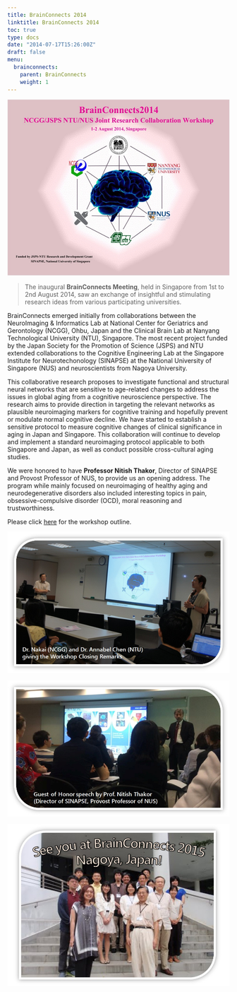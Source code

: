 ```yaml
---
title: BrainConnects 2014
linktitle: BrainConnects 2014
toc: true
type: docs
date: "2014-07-17T15:26:00Z"
draft: false
menu:
  brainconnects:
    parent: BrainConnects
    weight: 1
---
```


![background](/events/brainconnects/2014_background.jpg)

> The inaugural **BrainConnects Meeting**, held in Singapore from 1st to 2nd August 2014, saw an exchange of insightful and stimulating research ideas from various participating universities.

BrainConnects emerged initially from collaborations between the NeuroImaging & Informatics Lab at National Center for Geriatrics and Gerontology (NCGG), Ohbu, Japan and the Clinical Brain Lab at Nanyang Technological University (NTU), Singapore. The most recent project funded by the Japan Society for the Promotion of Science (JSPS) and NTU extended collaborations to the Cognitive Engineering Lab at the Singapore Institute for Neurotechonology (SINAPSE) at the National University of Singapore (NUS) and neuroscientists from Nagoya University.

This collaborative research proposes to investigate functional and structural neural networks that are sensitive to age-related changes to address the issues in global aging from a cognitive neuroscience perspective. The research aims to provide direction in targeting the relevant networks as plausible neuroimaging markers for cognitive training and hopefully prevent or modulate normal cognitive decline. We have started to establish a sensitive protocol to measure cognitive changes of clinical significance in aging in Japan and Singapore. This collaboration will continue to develop and implement a standard neuroimaging protocol applicable to both Singapore and Japan, as well as conduct possible cross-cultural aging studies.

We were honored to have **Professor Nitish Thakor**, Director of SINAPSE and Provost Professor of NUS, to provide us an opening address. The program while mainly focused on neuroimaging of healthy aging and neurodegenerative disorders also included interesting topics in pain, obsessive-compulsive disorder (OCD), moral reasoning and trustworthiness.

Please click [here](https://clinicalbrain.org/events/brainconnects/Brain%20Connects%202014%20Workshop%20Program.pdf) for the workshop outline.

![workshopclosingremarks1](/events/brainconnects/2014_workshopclosingremarks1.jpg)

![nitish@](/events/brainconnects/2014_nitish@.jpg)

![group_1_2](/events/brainconnects/2014_group_1_2.jpg)
